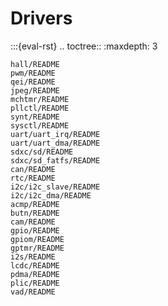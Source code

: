 # Drivers

:::{eval-rst}
.. toctree::
    :maxdepth: 3

    hall/README
    pwm/README
    qei/README
    jpeg/README
    mchtmr/README
    pllctl/README
    synt/README
    sysctl/README
    uart/uart_irq/README
    uart/uart_dma/README
    sdxc/sd/README
    sdxc/sd_fatfs/README
    can/README
    rtc/README
    i2c/i2c_slave/README
    i2c/i2c_dma/README
    acmp/README
    butn/README
    cam/README
    gpio/README
    gpiom/README
    gptmr/README
    i2s/README
    lcdc/README
    pdma/README
    plic/README
    vad/README

